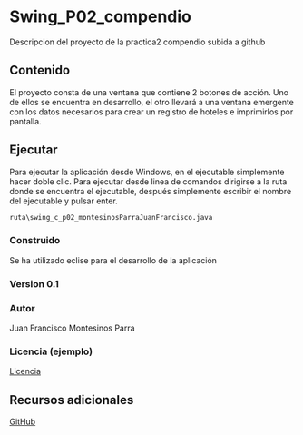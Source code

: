 # Swing_P02_compendio
 Descripcion del proyecto de la practica2 compendio subida a github

## Contenido
 El proyecto consta de una ventana que contiene 2 botones de acción. Uno de ellos se encuentra en desarrollo, el otro llevará a una ventana emergente con los datos necesarios para crear un registro de hoteles e imprimirlos por pantalla.
 
## Ejecutar
 Para ejecutar la aplicación desde Windows, en el ejecutable simplemente hacer doble clic.
 Para ejecutar desde linea de comandos dirigirse a la ruta donde se encuentra el ejecutable, después simplemente escribir el nombre del ejecutable y pulsar enter.
  ```bash
  ruta\swing_c_p02_montesinosParraJuanFrancisco.java
  ```
 
 ### Construido
  Se ha utilizado eclise para el desarrollo de la aplicación
  
 ### Version 0.1
 
 ### Autor
  Juan Francisco Montesinos Parra
  
 ### Licencia (ejemplo)
  [Licencia](https://choosealicense.com/licenses/mit/) 
  
 ## Recursos adicionales
  [GitHub](https://github.com/)
